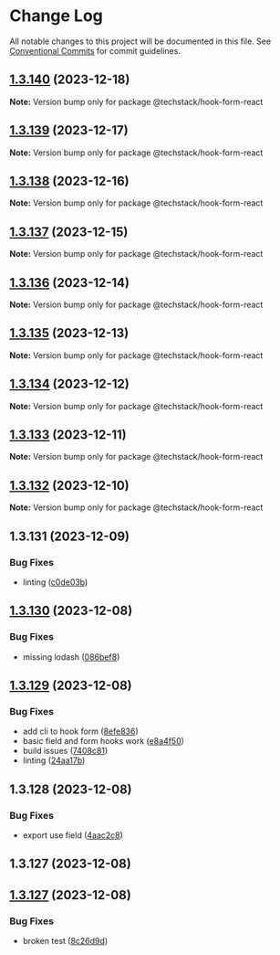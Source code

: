 # Change Log

All notable changes to this project will be documented in this file.
See [Conventional Commits](https://conventionalcommits.org) for commit guidelines.

## [1.3.140](https://github.com/The-Code-Monkey/TechStack/compare/@techstack/hook-form-react@1.3.139...@techstack/hook-form-react@1.3.140) (2023-12-18)

**Note:** Version bump only for package @techstack/hook-form-react





## [1.3.139](https://github.com/The-Code-Monkey/TechStack/compare/@techstack/hook-form-react@1.3.138...@techstack/hook-form-react@1.3.139) (2023-12-17)

**Note:** Version bump only for package @techstack/hook-form-react





## [1.3.138](https://github.com/The-Code-Monkey/TechStack/compare/@techstack/hook-form-react@1.3.137...@techstack/hook-form-react@1.3.138) (2023-12-16)

**Note:** Version bump only for package @techstack/hook-form-react





## [1.3.137](https://github.com/The-Code-Monkey/TechStack/compare/@techstack/hook-form-react@1.3.136...@techstack/hook-form-react@1.3.137) (2023-12-15)

**Note:** Version bump only for package @techstack/hook-form-react





## [1.3.136](https://github.com/The-Code-Monkey/TechStack/compare/@techstack/hook-form-react@1.3.135...@techstack/hook-form-react@1.3.136) (2023-12-14)

**Note:** Version bump only for package @techstack/hook-form-react





## [1.3.135](https://github.com/The-Code-Monkey/TechStack/compare/@techstack/hook-form-react@1.3.134...@techstack/hook-form-react@1.3.135) (2023-12-13)

**Note:** Version bump only for package @techstack/hook-form-react





## [1.3.134](https://github.com/The-Code-Monkey/TechStack/compare/@techstack/hook-form-react@1.3.133...@techstack/hook-form-react@1.3.134) (2023-12-12)

**Note:** Version bump only for package @techstack/hook-form-react





## [1.3.133](https://github.com/The-Code-Monkey/TechStack/compare/@techstack/hook-form-react@1.3.132...@techstack/hook-form-react@1.3.133) (2023-12-11)

**Note:** Version bump only for package @techstack/hook-form-react





## [1.3.132](https://github.com/The-Code-Monkey/TechStack/compare/@techstack/hook-form-react@1.3.131...@techstack/hook-form-react@1.3.132) (2023-12-10)

**Note:** Version bump only for package @techstack/hook-form-react





## 1.3.131 (2023-12-09)


### Bug Fixes

* linting ([c0de03b](https://github.com/The-Code-Monkey/TechStack/commit/c0de03b1d3af0277f3579c32a0889b1dbb0b1d5b))





## [1.3.130](https://github.com/The-Code-Monkey/TechStack/compare/@techstack/hook-form-react@1.3.129...@techstack/hook-form-react@1.3.130) (2023-12-08)


### Bug Fixes

* missing lodash ([086bef8](https://github.com/The-Code-Monkey/TechStack/commit/086bef8f2ba9c20fef434705f9c8bda375401986))





## [1.3.129](https://github.com/The-Code-Monkey/TechStack/compare/@techstack/hook-form-react@1.3.128...@techstack/hook-form-react@1.3.129) (2023-12-08)


### Bug Fixes

* add cli to hook form ([8efe836](https://github.com/The-Code-Monkey/TechStack/commit/8efe83601f8a5a871e5113668707394bd29fc00d))
* basic field and form hooks work ([e8a4f50](https://github.com/The-Code-Monkey/TechStack/commit/e8a4f503a7e7ef71cbeb77b125216204cc19a8fc))
* build issues ([7408c81](https://github.com/The-Code-Monkey/TechStack/commit/7408c816b531d64b15c79702eb09ee209ede059d))
* linting ([24aa17b](https://github.com/The-Code-Monkey/TechStack/commit/24aa17bd28274780f638fede029a7bea55184f04))





## 1.3.128 (2023-12-08)


### Bug Fixes

* export use field ([4aac2c8](https://github.com/The-Code-Monkey/TechStack/commit/4aac2c83d320efceb7f415266f02cc4029fece20))



## 1.3.127 (2023-12-08)





## [1.3.127](https://github.com/The-Code-Monkey/TechStack/compare/v1.3.126...v1.3.127) (2023-12-08)


### Bug Fixes

* broken test ([8c26d9d](https://github.com/The-Code-Monkey/TechStack/commit/8c26d9dc4b8ac4266e785f7ab918bb6778de14af))

